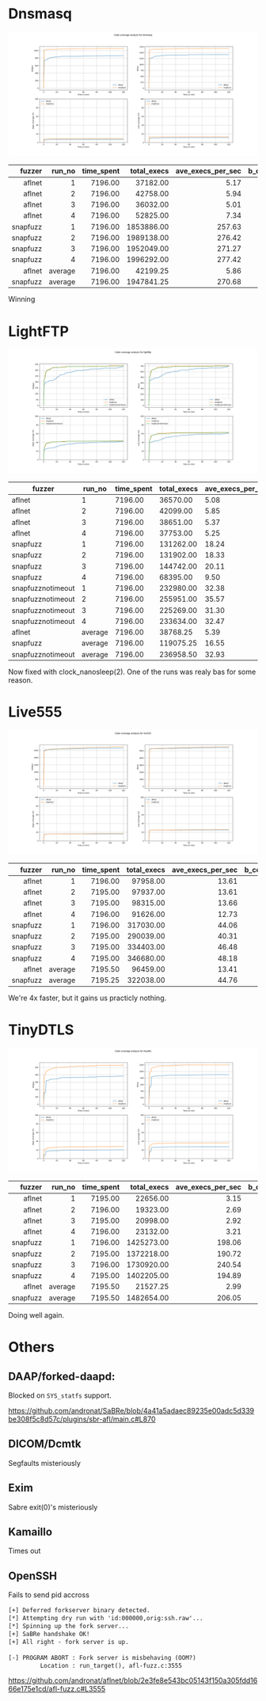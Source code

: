 # Dnsmasq

![](./results/dnsmasq/cov_over_time.png)

| fuzzer   | run_no  | time_spent | total_execs | ave_execs_per_sec | b_cov_percent | l_cov_percent |
|---------:|--------:|-----------:|------------:|------------------:|--------------:|--------------:|
| aflnet   | 1       | 7196.00    | 37182.00    | 5.17              | 7.20          | 11.20         |
| aflnet   | 2       | 7196.00    | 42758.00    | 5.94              | 7.20          | 11.20         |
| aflnet   | 3       | 7196.00    | 36032.00    | 5.01              | 7.20          | 11.20         |
| aflnet   | 4       | 7196.00    | 52825.00    | 7.34              | 7.10          | 11.00         |
| snapfuzz | 1       | 7196.00    | 1853886.00  | 257.63            | 8.80          | 13.20         |
| snapfuzz | 2       | 7196.00    | 1989138.00  | 276.42            | 8.70          | 13.00         |
| snapfuzz | 3       | 7196.00    | 1952049.00  | 271.27            | 9.00          | 13.40         |
| snapfuzz | 4       | 7196.00    | 1996292.00  | 277.42            | 8.80          | 13.30         |
| aflnet   | average | 7196.00    | 42199.25    | 5.86              | 7.18          | 11.15         |
| snapfuzz | average | 7196.00    | 1947841.25  | 270.68            | 8.82          | 13.23         |

Winning

# LightFTP

![](./results/lightftp/cov_over_time.png)


| fuzzer            | run_no  | time_spent | total_execs | ave_execs_per_sec | b_cov_percent | l_cov_percent |
|-------------------|---------|------------|-------------|-------------------|---------------|---------------|
| aflnet            | 1       | 7196.00    | 36570.00    | 5.08              | 41.90         | 61.90         |
| aflnet            | 2       | 7196.00    | 42099.00    | 5.85              | 40.80         | 59.10         |
| aflnet            | 3       | 7196.00    | 38651.00    | 5.37              | 43.10         | 63.10         |
| aflnet            | 4       | 7196.00    | 37753.00    | 5.25              | 42.80         | 63.00         |
| snapfuzz          | 1       | 7196.00    | 131262.00   | 18.24             | 45.30         | 64.60         |
| snapfuzz          | 2       | 7196.00    | 131902.00   | 18.33             | 43.20         | 63.20         |
| snapfuzz          | 3       | 7196.00    | 144742.00   | 20.11             | 43.40         | 63.20         |
| snapfuzz          | 4       | 7196.00    | 68395.00    | 9.50              | 41.00         | 59.40         |
| snapfuzznotimeout | 1       | 7196.00    | 232980.00   | 32.38             | 42.10         | 60.20         |
| snapfuzznotimeout | 2       | 7196.00    | 255951.00   | 35.57             | 43.50         | 63.70         |
| snapfuzznotimeout | 3       | 7196.00    | 225269.00   | 31.30             | 43.20         | 63.00         |
| snapfuzznotimeout | 4       | 7196.00    | 233634.00   | 32.47             | 42.70         | 62.00         |
| aflnet            | average | 7196.00    | 38768.25    | 5.39              | 42.15         | 61.77         |
| snapfuzz          | average | 7196.00    | 119075.25   | 16.55             | 43.23         | 62.60         |
| snapfuzznotimeout | average | 7196.00    | 236958.50   | 32.93             | 42.88         | 62.23         |

Now fixed with clock_nanosleep(2). One of the runs was realy bas for some reason.

# Live555

![](./results/live555/cov_over_time.png)

| fuzzer   | run_no  | time_spent | total_execs | ave_execs_per_sec | b_cov_percent | l_cov_percent |
|---------:|--------:|-----------:|------------:|------------------:|--------------:|--------------:|
| aflnet   | 1       | 7196.00    | 97958.00    | 13.61             | 16.10         | 25.10         |
| aflnet   | 2       | 7195.00    | 97937.00    | 13.61             | 16.20         | 25.20         |
| aflnet   | 3       | 7195.00    | 98315.00    | 13.66             | 16.50         | 25.90         |
| aflnet   | 4       | 7196.00    | 91626.00    | 12.73             | 15.80         | 24.80         |
| snapfuzz | 1       | 7196.00    | 317030.00   | 44.06             | 16.70         | 25.70         |
| snapfuzz | 2       | 7195.00    | 290039.00   | 40.31             | 16.20         | 25.50         |
| snapfuzz | 3       | 7195.00    | 334403.00   | 46.48             | 17.00         | 26.20         |
| snapfuzz | 4       | 7195.00    | 346680.00   | 48.18             | 16.90         | 25.90         |
| aflnet   | average | 7195.50    | 96459.00    | 13.41             | 16.15         | 25.25         |
| snapfuzz | average | 7195.25    | 322038.00   | 44.76             | 16.70         | 25.83         |

We're 4x faster, but it gains us practicly nothing.

# TinyDTLS

![](./results/tinydtls/cov_over_time.png)

| fuzzer   | run_no  | time_spent | total_execs | ave_execs_per_sec | b_cov_percent | l_cov_percent |
|---------:|--------:|-----------:|------------:|------------------:|--------------:|--------------:|
| aflnet   | 1       | 7195.00    | 22656.00    | 3.15              | 19.90         | 27.30         |
| aflnet   | 2       | 7196.00    | 19323.00    | 2.69              | 19.90         | 27.30         |
| aflnet   | 3       | 7195.00    | 20998.00    | 2.92              | 20.50         | 27.80         |
| aflnet   | 4       | 7196.00    | 23132.00    | 3.21              | 19.90         | 27.30         |
| snapfuzz | 1       | 7196.00    | 1425273.00  | 198.06            | 27.30         | 34.20         |
| snapfuzz | 2       | 7195.00    | 1372218.00  | 190.72            | 28.00         | 34.60         |
| snapfuzz | 3       | 7196.00    | 1730920.00  | 240.54            | 31.50         | 43.40         |
| snapfuzz | 4       | 7195.00    | 1402205.00  | 194.89            | 26.70         | 34.00         |
| aflnet   | average | 7195.50    | 21527.25    | 2.99              | 20.05         | 27.43         |
| snapfuzz | average | 7195.50    | 1482654.00  | 206.05            | 28.38         | 36.55         |

Doing well again.

# Others

## DAAP/forked-daapd:
Blocked on `SYS_statfs` support.

<https://github.com/andronat/SaBRe/blob/4a41a5adaec89235e00adc5d339be308f5c8d57c/plugins/sbr-afl/main.c#L870>

## DICOM/Dcmtk
Segfaults misteriously

## Exim

Sabre exit(0)'s misteriously

## Kamaillo

Times out

## OpenSSH 

Fails to send pid accross

```
[+] Deferred forkserver binary detected.
[*] Attempting dry run with 'id:000000,orig:ssh.raw'...
[*] Spinning up the fork server...
[+] SaBRe handshake OK!
[+] All right - fork server is up.

[-] PROGRAM ABORT : Fork server is misbehaving (OOM?)
         Location : run_target(), afl-fuzz.c:3555
```

https://github.com/andronat/aflnet/blob/2e3fe8e543bc05143f150a305fdd1666e175e1cd/afl-fuzz.c#L3555